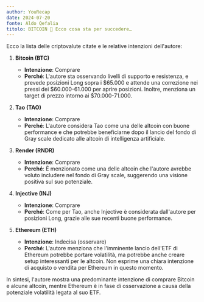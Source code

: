 ```yaml
---
author: YouRecap
date: 2024-07-20
fonte: Aldo Qefalia
titolo: BITCOIN 🚨 Ecco cosa sta per succedere…
---
```


Ecco la lista delle criptovalute citate e le relative intenzioni dell'autore:

1. **Bitcoin (BTC)** 
   - **Intenzione**: Comprare
   - **Perché**: L'autore sta osservando livelli di supporto e resistenza, e prevede posizioni Long sopra i $65.000 e attende una correzione nei pressi dei $60.000-61.000 per aprire posizioni. Inoltre, menziona un target di prezzo intorno ai $70.000-71.000.

2. **Tao (TAO)**
   - **Intenzione**: Comprare
   - **Perché**: L'autore considera Tao come una delle altcoin con buone performance e che potrebbe beneficiarne dopo il lancio del fondo di Gray scale dedicato alle altcoin di intelligenza artificiale.

3. **Render (RNDR)**
   - **Intenzione**: Comprare
   - **Perché**: È menzionato come una delle altcoin che l'autore avrebbe voluto includere nel fondo di Gray scale, suggerendo una visione positiva sul suo potenziale.

4. **Injective (INJ)**
   - **Intenzione**: Comprare
   - **Perché**: Come per Tao, anche Injective è considerata dall'autore per posizioni Long, grazie alle sue recenti buone performance.

5. **Ethereum (ETH)**
   - **Intenzione**: Indecisa (osservare)
   - **Perché**: L'autore menziona che l'imminente lancio dell'ETF di Ethereum potrebbe portare volatilità, ma potrebbe anche creare setup interessanti per le altcoin. Non esprime una chiara intenzione di acquisto o vendita per Ethereum in questo momento.

In sintesi, l'autore mostra una predominante intenzione di comprare Bitcoin e alcune altcoin, mentre Ethereum è in fase di osservazione a causa della potenziale volatilità legata al suo ETF.
